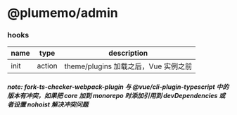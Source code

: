 # @plumemo/admin

### hooks

| name | type   | description                          |
| ---- | ------ | ------------------------------------ |
| init | action | theme/plugins 加载之后，Vue 实例之前 |

##### note: fork-ts-checker-webpack-plugin 与 @vue/cli-plugin-typescript 中的版本有冲突，如果把 core 加到 monorepo 时添加引用到 devDependencies 或者设置 nohoist 解决冲突问题
